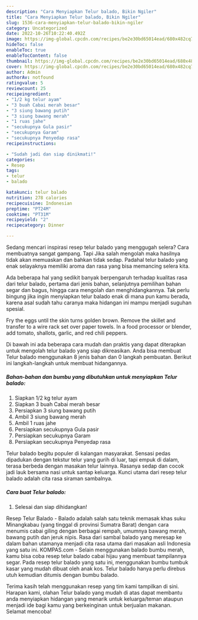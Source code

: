 ```yaml
---
description: "Cara Menyiapkan Telur balado, Bikin Ngiler"
title: "Cara Menyiapkan Telur balado, Bikin Ngiler"
slug: 1536-cara-menyiapkan-telur-balado-bikin-ngiler
category: Uncategorized
date: 2022-10-26T10:22:40.492Z
image: https://img-global.cpcdn.com/recipes/be2e30bd65014ead/680x482cq70/telur-balado-foto-resep-utama.jpg
hideToc: false
enableToc: true
enableTocContent: false
thumbnail: https://img-global.cpcdn.com/recipes/be2e30bd65014ead/680x482cq70/telur-balado-foto-resep-utama.jpg
cover: https://img-global.cpcdn.com/recipes/be2e30bd65014ead/680x482cq70/telur-balado-foto-resep-utama.jpg
author: Admin
authorAv: notfound
ratingvalue: 5
reviewcount: 25
recipeingredient:
- "1/2 kg telur ayam"
- "3 buah Cabai merah besar"
- "3 siung bawang putih"
- "3 siung bawang merah"
- "1 ruas jahe"
- "secukupnya Gula pasir"
- "secukupnya Garam"
- "secukupnya Penyedap rasa"
recipeinstructions:

- "Sudah jadi dan siap dinikmati!"
categories:
- Resep
tags:
- telur
- balado

katakunci: telur balado 
nutrition: 278 calories
recipecuisine: Indonesian
preptime: "PT24M"
cooktime: "PT31M"
recipeyield: "2"
recipecategory: Dinner

---
```



Sedang mencari inspirasi resep telur balado yang menggugah selera? Cara membuatnya sangat gampang. Tapi Jika salah mengolah maka hasilnya tidak akan memuaskan dan bahkan tidak sedap. Padahal telur balado yang enak selayaknya memiliki aroma dan rasa yang bisa memancing selera kita.


Ada beberapa hal yang sedikit banyak berpengaruh terhadap kualitas rasa dari telur balado, pertama dari jenis bahan, selanjutnya pemilihan bahan segar dan bagus, hingga cara mengolah dan menghidangkannya. Tak perlu bingung jika ingin menyiapkan telur balado enak di mana pun kamu berada, karena asal sudah tahu caranya maka hidangan ini mampu menjadi suguhan spesial.

Fry the eggs until the skin turns golden brown. Remove the skillet and transfer to a wire rack set over paper towels. In a food processor or blender, add tomato, shallots, garlic, and red chili peppers.


Di bawah ini ada beberapa cara mudah dan praktis yang dapat diterapkan untuk mengolah telur balado yang siap dikreasikan. Anda bisa membuat Telur balado menggunakan 8 jenis bahan dan 0 langkah pembuatan. Berikut ini langkah-langkah untuk membuat hidangannya.

<!--inarticleads1-->

##### Bahan-bahan dan bumbu yang dibutuhkan untuk menyiapkan Telur balado:

1. Siapkan 1/2 kg telur ayam
1. Siapkan 3 buah Cabai merah besar
1. Persiapkan 3 siung bawang putih
1. Ambil 3 siung bawang merah
1. Ambil 1 ruas jahe
1. Persiapkan secukupnya Gula pasir
1. Persiapkan secukupnya Garam
1. Persiapkan secukupnya Penyedap rasa


Telur balado begitu populer di kalangan masyarakat. Sensasi pedas dipadukan dengan tekstur telur yang gurih di luar, tapi empuk di dalam, terasa berbeda dengan masakan telur lainnya. Rasanya sedap dan cocok jadi lauk bersama nasi untuk santap keluarga. Kunci utama dari resep telur balado adalah cita rasa siraman sambalnya. 

<!--inarticleads2-->

##### Cara buat Telur balado:


1. Selesai dan siap dihidangkan!

Resep Telur Balado - Balado adalah salah satu teknik memasak khas suku Minangkabau (yang tinggal di provinsi Sumatra Barat) dengan cara menumis cabai giling dengan berbagai rempah, umumnya bawang merah, bawang putih dan jeruk nipis. Rasa dari sambal balado yang meresap ke dalam bahan utamanya menjadi cita rasa utama dari masakan asli Indonesia yang satu ini. KOMPAS.com - Selain menggunakan balado bumbu merah, kamu bisa coba resep telur balado cabai hijau yang membuat tampilannya segar. Pada resep telur balado yang satu ini, menggunakan bumbu tumbuk kasar yang mudah dibuat oleh anak kos. Telur balado hanya perlu direbus utuh kemudian ditumis dengan bumbu balado. 

Terima kasih telah menggunakan resep yang tim kami tampilkan di sini. Harapan kami, olahan Telur balado yang mudah di atas dapat membantu anda menyiapkan hidangan yang menarik untuk keluarga/teman ataupun menjadi ide bagi kamu yang berkeinginan untuk berjualan makanan. Selamat mencoba!
